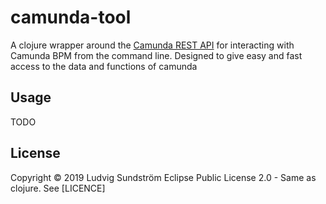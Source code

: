 [1]: https://docs.camunda.org/manual/7.10/
[2]: LICENSE

# camunda-tool

A clojure wrapper around the [Camunda REST API][1] for interacting with Camunda
BPM from the command line. Designed to give easy and fast access to the data and
functions of camunda

## Usage

TODO

## License

Copyright © 2019 Ludvig Sundström
Eclipse Public License 2.0 - Same as clojure. See [LICENCE]
